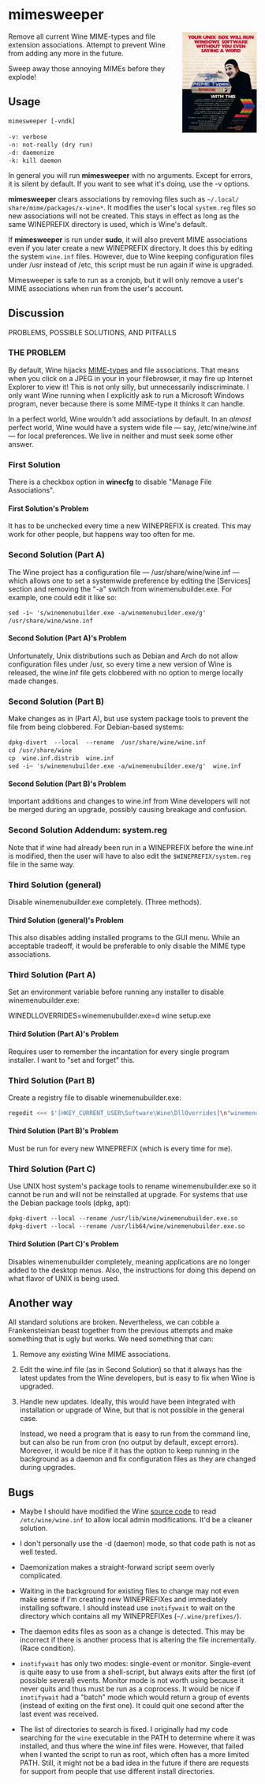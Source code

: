 # mimesweeper

<img align="right" width="30%" src="README.md.d/Mimic.png">

Remove all current Wine MIME-types and file extension associations.
Attempt to prevent Wine from adding any more in the future.

Sweep away those annoying MIMEs before they explode!

## Usage

    mimesweeper [-vndk]

    -v: verbose
    -n: not-really (dry run)
    -d: daemonize
    -k: kill daemon

In general you will run **mimesweeper** with no arguments. Except for
errors, it is silent by default. If you want to see what it's doing,
use the -v options.

**mimesweeper** clears associations by removing files such as
`~/.local/ share/mime/packages/x-wine*`. It modifies the user's local
`system.reg` files so new associations will not be created. This stays
in effect as long as the same WINEPREFIX directory is used, which is
Wine's default.

If **mimesweeper** is run under **sudo**, it will also prevent MIME
associations even if you later create a new WINEPREFIX directory. It
does this by editing the system `wine.inf` files. However, due to Wine
keeping configuration files under /usr instead of /etc, this script
must be run again if wine is upgraded.

Mimesweeper is safe to run as a cronjob, but it will only remove a
user's MIME associations when run from the user's account.

## Discussion

PROBLEMS, POSSIBLE SOLUTIONS, AND PITFALLS

### THE PROBLEM

By default, Wine hijacks
[MIME-types](https://en.wikipedia.org/wiki/MIME) and file
associations. That means when you click on a JPEG in your in your
filebrowser, it may fire up Internet Explorer to view it! This is not
only silly, but unnecessarily indiscriminate. I only want Wine
running when I explicitly ask to run a Microsoft Windows program,
never because there is some MIME-type it thinks it can handle.

In a perfect world, Wine wouldn't add associations by default. In an
_almost_ perfect world, Wine would have a system wide file —
say, /etc/wine/wine.inf — for local preferences. We live in neither and
must seek some other answer.

### First Solution
There is a checkbox option in **winecfg** to disable "Manage File
Associations".

#### First Solution's Problem

It has to be unchecked every time a new WINEPREFIX is created. This may work for other people, but happens way too often for me.

### Second Solution (Part A)

The Wine project has a configuration file — /usr/share/wine/wine.inf —
which allows one to set a systemwide preference by editing the
[Services] section and removing the "-a" switch from
winemenubuilder.exe. For example, one could edit it like so:

    sed -i~ 's/winemenubuilder.exe -a/winemenubuilder.exe/g'  /usr/share/wine/wine.inf

#### Second Solution (Part A)'s Problem

Unfortunately, Unix distributions such as Debian and Arch do not allow
configuration files under /usr, so every time a new version of Wine is
released, the wine.inf file gets clobbered with no option to merge
locally made changes.

### Second Solution (Part B)

Make changes as in (Part A), but use system package tools to prevent the
file from being clobbered. For Debian-based systems:

    dpkg-divert  --local  --rename  /usr/share/wine/wine.inf 
    cd /usr/share/wine
    cp  wine.inf.distrib  wine.inf 
    sed -i~ 's/winemenubuilder.exe -a/winemenubuilder.exe/g'  wine.inf

#### Second Solution (Part B)'s Problem

Important additions and changes to wine.inf from Wine developers will
not be merged during an upgrade, possibly causing breakage and
confusion.

### Second Solution Addendum: system.reg

Note that if wine had already been run in a WINEPREFIX before the
wine.inf is modified, then the user will have to also edit the
`$WINEPREFIX/system.reg` file in the same way.

### Third Solution (general)

Disable winemenubuilder.exe completely. (Three methods).

#### Third Solution (general)'s Problem

This also disables adding installed programs to the GUI menu. While an
acceptable tradeoff, it would be preferable to only disable the MIME
type associations.

### Third Solution (Part A)

Set an environment variable before running any installer to disable
winemenubuilder.exe:

  WINEDLLOVERRIDES=winemenubuilder.exe=d wine setup.exe

#### Third Solution (Part A)'s Problem

Requires user to remember the incantation for every single program
installer. I want to "set and forget" this.


### Third Solution (Part B)

Create a registry file to disable winemenubuilder.exe:

```bash
regedit <<< $'[HKEY_CURRENT_USER\Software\Wine\DllOverrides]\n"winemenubuilder.exe"=""\n'
```

#### Third Solution (Part B)'s Problem

Must be run for every new WINEPREFIX (which is every time for me).

### Third Solution (Part C)

Use UNIX host system's package tools to rename winemenubuilder.exe so
it cannot be run and will not be reinstalled at upgrade. For systems
that use the Debian package tools (dpkg, apt):

    dpkg-divert --local --rename /usr/lib/wine/winemenubuilder.exe.so
    dpkg-divert --local --rename /usr/lib64/wine/winemenubuilder.exe.so

#### Third Solution (Part C)'s Problem

Disables winemenubuilder completely, meaning applications are no
longer added to the desktop menus. Also, the instructions for doing
this depend on what flavor of UNIX is being used.

## Another way

All standard solutions are broken. Nevertheless, we can cobble a
Frankensteinian beast together from the previous attempts and make
something that is ugly but works. We need something that can:

1. Remove any existing Wine MIME associations.

1. Edit the wine.inf file (as in Second Solution) so that it always
   has the latest updates from the Wine developers, but is easy to
   fix when Wine is upgraded.

1. Handle new updates. Ideally, this would have been integrated with
   installation or upgrade of Wine, but that is not possible in the
   general case.

   Instead, we need a program that is easy to run from the command
   line, but can also be run from cron (no output by default, except
   errors). Moreover, it would be nice if it has the option to keep
   running in the background as a daemon and fix configuration files
   as they are changed during upgrades.

## Bugs

* Maybe I should have modified the Wine [source
  code](https://wiki.winehq.org/Source_Code) to read
  `/etc/wine/wine.inf` to allow local admin modifications. It'd be a
  cleaner solution.

* I don't personally use the -d (daemon) mode, so that code path is
  not as well tested.

* Daemonization makes a straight-forward script seem overly complicated.

* Waiting in the background for existing files to change may not even
  make sense if I'm creating new WINEPREFIXes and immediately
  installing software. I should instead use `inotifywait` to wait on
  the directory which contains all my WINEPREFIXes
  (`~/.wine/prefixes/`).

* The daemon edits files as soon as a change is detected. This may be
  incorrect if there is another process that is altering the file
  incrementally. (Race condition).

* `inotifywait` has only two modes: single-event or monitor.
  Single-event is quite easy to use from a shell-script, but always
  exits after the first (of possible several) events. Monitor mode is
  not worth using because it never quits and thus must be run as a
  coprocess. It would be nice if `inotifywait` had a "batch" mode
  which would return a group of events (instead of exiting on the
  first one). It could quit one second after the last event was
  received.

* The list of directories to search is fixed. I originally had my code
  searching for the `wine` executable in the PATH to determine where
  it was installed, and thus where the wine.inf files were. However,
  that failed when I wanted the script to run as root, which often has
  a more limited PATH. Still, it might not be a bad idea in the future
  if there are requests for support from people that use different
  install directories.

